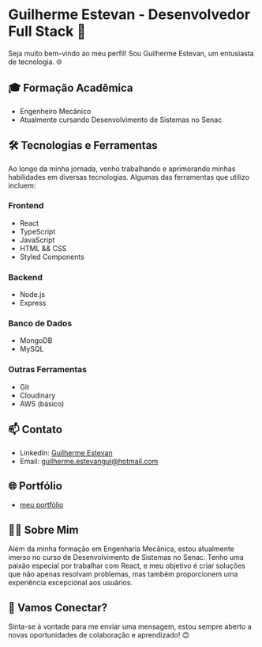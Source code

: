 # Guilherme Estevan - Desenvolvedor Full Stack 🚀

Seja muito bem-vindo ao meu perfil! Sou Guilherme Estevan, um entusiasta de tecnologia. 🌐

## 🎓 Formação Acadêmica

- Engenheiro Mecânico
- Atualmente cursando Desenvolvimento de Sistemas no Senac

## 🛠️ Tecnologias e Ferramentas

Ao longo da minha jornada, venho trabalhando e aprimorando minhas habilidades em diversas tecnologias. Algumas das ferramentas que utilizo incluem:

### Frontend

- React
- TypeScript
- JavaScript
- HTML && CSS
- Styled Components

### Backend

- Node.js
- Express

### Banco de Dados

- MongoDB
- MySQL

### Outras Ferramentas

- Git
- Cloudinary
- AWS (básico)

## 📫 Contato

- LinkedIn: [Guilherme Estevan](https://www.linkedin.com/in/guilherme-estevan)
- Email: guilherme.estevangui@hotmail.com

## 🌐 Portfólio

- [meu portfólio](https://guilherme-estevan.netlify.app/)

## 👨‍💻 Sobre Mim

Além da minha formação em Engenharia Mecânica, estou atualmente imerso no curso de Desenvolvimento de Sistemas no Senac. Tenho uma paixão especial por trabalhar com React, e meu objetivo é criar soluções que não apenas resolvam problemas, mas também proporcionem uma experiência excepcional aos usuários.

## 🤝 Vamos Conectar?

Sinta-se à vontade para me enviar uma mensagem, estou sempre aberto a novas oportunidades de colaboração e aprendizado! 😊
